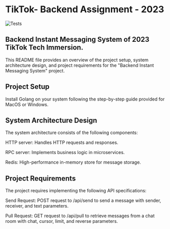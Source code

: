 # TikTok- Backend Assignment - 2023

![Tests](https://github.com/TikTokTechImmersion/assignment_demo_2023/actions/workflows/test.yml/badge.svg)

## Backend Instant Messaging System of 2023 TikTok Tech Immersion.
This README file provides an overview of the project setup, system architecture design, and project requirements for the "Backend Instant Messaging System" project.

## Project Setup
Install Golang on your system following the step-by-step guide provided for MacOS or Windows.

## System Architecture Design
The system architecture consists of the following components:

HTTP server: Handles HTTP requests and responses.

RPC server: Implements business logic in microservices.

Redis: High-performance in-memory store for message storage.


## Project Requirements
The project requires implementing the following API specifications:

Send Request: POST request to /api/send to send a message with sender, receiver, and text parameters.

Pull Request: GET request to /api/pull to retrieve messages from a chat room with chat, cursor, limit, and reverse parameters.


